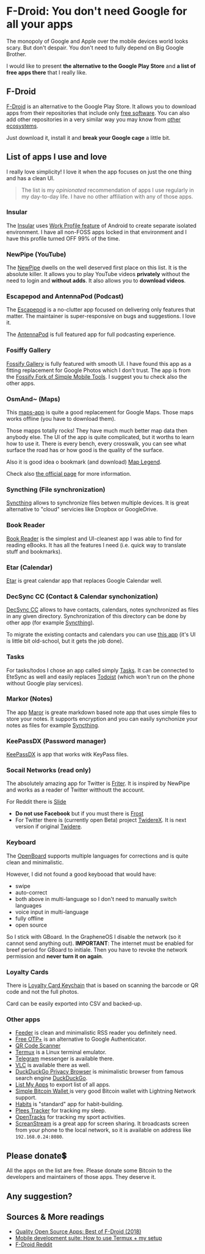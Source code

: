 # F-Droid: You don't need Google for all your apps

The monopoly of Google and Apple over the mobile devices world looks scary. But don\'t despair. You don\'t need to fully depend on Big Google Brother.

I would like to present **the alternative to the Google Play Store** and **a list of free apps there** that I really like.

## F-Droid

[F-Droid](https://f-droid.org/) is an alternative to the Google Play Store. It allows you to download apps from their repositories that include only [free software](https://f-droid.org/en/docs/FAQ_-_General/#why-isnt-my-favourite-app-included). You can also add other repositories in a very similar way you may know from [other ecosystems](https://en.wikipedia.org/wiki/Software_repository).

Just download it, install it and **break your Google cage** a little bit.

## List of apps I use and love

I really love simplicity! I love it when the app focuses on just the one thing and has a clean UI.

> The list is my *opinionated* recommendation of apps I use regularly in my day-to-day life. I have no other affiliation with any of those apps.

### Insular
The [Insular](https://f-droid.org/en/packages/com.oasisfeng.island.fdroid/) uses [Work Profile feature](https://support.google.com/work/android/answer/6191949?hl=en) of Android to create separate isolated environment. I have all non-FOSS apps locked in that environment and I have this profile turned OFF 99% of the time.

### NewPipe (YouTube)

The [NewPipe](https://f-droid.org/en/packages/org.schabi.newpipe/) dwells on the well deserved first place on this list. It is the absolute killer. It allows you to play YouTube videos **privately** without the need to login and **without adds**. It also allows you to **download videos**.

### Escapepod and AntennaPod (Podcast)

The [Escapepod](https://f-droid.org/en/packages/org.y20k.escapepod/) is a no-clutter app focused on delivering only features that matter. The maintainer is super-responsive on bugs and suggestions. I love it.

The [AntennaPod](https://f-droid.org/en/packages/de.danoeh.antennapod/) is full featured app for full podcasting experience. 

### Fosiffy Gallery

[Fossify Gallery]([https://f-droid.org/en/packages/com.simplemobiletools.gallery.pro/](https://github.com/FossifyOrg/Gallery)) is fully featured with smooth UI. I have found this app as a fitting replacement for Google Photos which I don\'t trust. The app is from the [Fossify Fork of Simple Mobile Tools]([https://www.simplemobiletools.com/](https://github.com/FossifyOrg)). I suggest you tu check also the other apps.

### OsmAnd~ (Maps)
This [maps-app](https://f-droid.org/en/packages/net.osmand.plus/) is quite a good replacement for Google Maps. Those maps works offline (you have to download them).

Those mapps totally rocks! They have much much better map data then anybody else. The UI of the app is quite complicated, but it worths to learn how to use it. There is every bench, every crosswalk, you can see what surface the road has or how good is the quality of the surface.

Also it is good idea o bookmark (and download) [Map Legend](https://osmand.net/help-online/map-legend/). 

Check also [the official page](https://osmand.net/) for more information.

### Syncthing (File synchronization)
[Syncthing](https://f-droid.org/en/packages/com.nutomic.syncthingandroid/) allows to synchronize files betwen multiple devices. It is great alternative to "cloud" servicies like Dropbox or GoogleDrive.

### Book Reader

[Book Reader](https://f-droid.org/en/packages/com.github.axet.bookreader/) is the simplest and UI-cleanest app I was able to find for reading eBooks. It has all the features I need (i.e. quick way to translate stuff and bookmarks).

### Etar (Calendar)

[Etar](https://f-droid.org/en/packages/ws.xsoh.etar/) is great calendar app that replaces Google Calendar well.

### DecSync CC (Contact & Calendar synchonization)
[DecSync CC](https://f-droid.org/en/packages/org.decsync.cc/) allows to have contacts, calendars, notes synchronized as files in any given directory. Synchronization of this directory can be done by other app (for example [Syncthing](https://syncthing.net/)).

To migrate the existing contacts and calendars you can use [this app](https://f-droid.org/en/packages/org.sufficientlysecure.ical/) (it's UI is little bit old-school, but it gets the job done).

### Tasks

For tasks/todos I chose an app called simply [Tasks](https://f-droid.org/en/packages/org.tasks/). It can be connected to EteSync as well and easily replaces [Todoist](https://todoist.com/) (which won\'t run on the phone without Google play services).

### Markor (Notes)
The app [Maror](https://f-droid.org/en/packages/net.gsantner.markor/) is greate markdown based note app that uses simple files to store your notes. It supports encryption and you can easily synchonize your notes as files for example [Syncthing](https://syncthing.net/).

### KeePassDX (Password manager)
[KeePassDX](https://f-droid.org/en/packages/com.kunzisoft.keepass.libre/) is app that works witk KeyPass files.

### Socail Networks (read only)
The absolutely amazing app for Twitter is [Friter](https://f-droid.org/en/packages/com.jonjomckay.fritter/). It is inspired by NewPipe and works as a reader of Twitter witthoutt the account.

For Reddit there is [Slide](https://f-droid.org/en/packages/me.ccrama.redditslide/)

- **Do not use Facebook** but if you must there is [Frost](https://f-droid.org/en/packages/com.pitchedapps.frost/)
- For Twitter there is (currently open Beta) project [TwidereX](https://f-droid.org/en/packages/com.twidere.twiderex/). It is next version if original [Twidere](https://twidere.com/). 

### Keyboard

The [OpenBoard](https://f-droid.org/en/packages/org.dslul.openboard.inputmethod.latin/) supports multiple languages for corrections and is quite clean and minimalistic.

However, I did not found a good keybooad that would have:
- swipe
- auto-correct
- both above in multi-language so I don't need to manually switch languages
- voice input in multi-language
- fully offline
- open source

So I stick with GBoard. In the GrapheneOS I disable the network (so it cannot send anything out). **IMPORTANT**: The internet must be enabled for breef period for GBoard to initiale. Then you have to revoke the network permission and **never turn it on again**.

### Loyalty Cards

There is [Loyalty Card Keychain](https://f-droid.org/en/packages/protect.card_locker/) that is based on scanning the barcode or QR code and not the full photos.

Card can be easily exported into CSV and backed-up.

### Other apps
- [Feeder](https://f-droid.org/en/packages/com.nononsenseapps.feeder/) is clean and minimalistic RSS reader you definitely need.
- [Free OTP+](https://f-droid.org/en/packages/org.liberty.android.freeotpplus/) is an alternative to Google Authenticator.
- [QR Code Scanner](https://f-droid.org/en/packages/com.secuso.privacyFriendlyCodeScanner/)
- [Termux](https://f-droid.org/en/packages/com.termux/) is a Linux terminal emulator.
- [Telegram](https://f-droid.org/en/packages/org.telegram.messenger/) messenger is available there.
- [VLC](https://f-droid.org/en/packages/org.videolan.vlc/) is available there as well.
- [DuckDuckGo Privacy Browser](https://f-droid.org/en/packages/com.duckduckgo.mobile.android/) is minimalistic browser from famous search engine [DuckDuckGo](https://duckduckgo.com/).
- [List My Apps](https://f-droid.org/en/packages/de.onyxbits.listmyapps/) to export list of all apps.
- [ Simple Bitcoin Wallet ](https://f-droid.org/en/packages/com.btcontract.wallet/) is very good Bitcoin wallet with Lightning Network support.
- [Habits](https://f-droid.org/en/packages/org.isoron.uhabits/) is "standard" app for habit-building.
- [Plees Tracker](https://f-droid.org/en/packages/hu.vmiklos.plees_tracker/) for tracking my sleep.
- [OpenTracks](https://f-droid.org/en/packages/de.dennisguse.opentracks/) for tracking my sport activities.
- [ScreanStream](https://www.f-droid.org/en/packages/info.dvkr.screenstream/) is a great app for screen sharing. It broadcasts screen from your phone to the local network, so it is available on address like `192.168.0.24:8080`.

## Please donate💲

All the apps on the list are free. Please donate some Bitcoin to the developers and maintainers of those apps. They deserve it.

## Any suggestion?

## Sources & More readings

- [Quality Open Source Apps: Best of F-Droid (2018)](https://medium.com/@konrad_it/quality-open-source-apps-best-of-f-droid-2018-fca018e59891)
- [Mobile development suite: How to use Termux + my setup](https://medium.com/@konrad_it/mobile-development-suite-how-to-use-termux-my-setup-ede7a5de83)
- [F-Droid Reddit](https://www.reddit.com/r/fdroid/)
